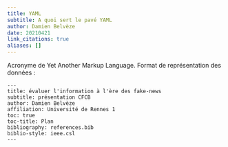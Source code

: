 ```yaml
---
title: YAML
subtitle: A quoi sert le pavé YAML
author: Damien Belvèze
date: 20210421
link_citations: true
aliases: []
---
```


Acronyme de Yet Another Markup Language. 
Format de représentation des données : 

```
---
title: évaluer l'information à l'ère des fake-news
subtitle: présentation CFCB
author: Damien Belvèze
affiliation: Université de Rennes 1
toc: true
toc-title: Plan
bibliography: references.bib
biblio-style: ieee.csl
---
```

